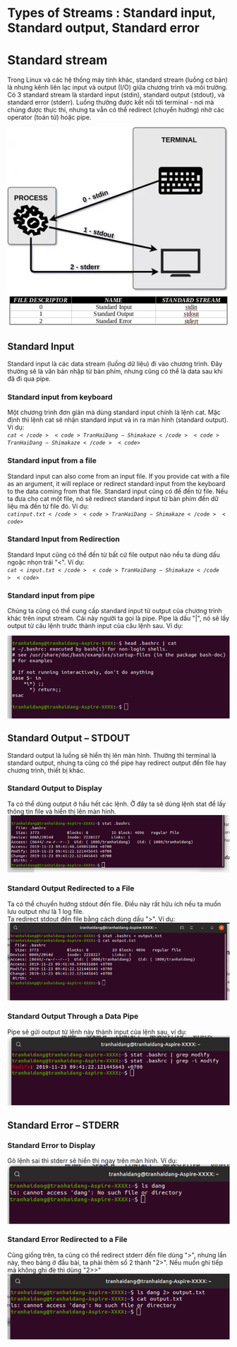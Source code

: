 ﻿#  Types of Streams : Standard input, Standard output, Standard error

# Standard stream

Trong Linux và các hệ thống máy tính khác, standard stream (luồng cơ bản) là nhưng kênh liên lạc input và output (I/O) giữa chương trình và môi trường. Có 3 standard stream là stardard input (stdin), standard output (stdout), và standard error (stderr). Luồng thường được kết nối tới terminal - nơi mà chúng được thực thi, nhưng ta vẫn có thể redirect (chuyển hướng) nhờ các operator (toán tử) hoặc pipe.

<img src = "../../Images/I. Working_On_The_Command_Line/4. Types of Streams_Standard input,Standard output, Standard error/Anh_1.jpg">
<img src = "../../Images/I. Working_On_The_Command_Line/4. Types of Streams_Standard input,Standard output, Standard error/stream-fd-table.png">

## Standard Input

Standard input là các data stream (luồng dữ liệu) đi vào chương trình. Đây thường sẽ là văn bản nhập từ bàn phím, nhưng cũng có thể là data sau khi đã đi qua pipe.

### Standard input from keyboard

Một chương trình đơn giản mà dùng standard input chính là lệnh cat. Mặc định thì lệnh cat sẽ nhận standard input và in ra màn hình (standard output).  
Ví dụ:  
<code>$cat</code>  
<code>Tran Hai Dang - Shimakaze</code>  
<code>Tran Hai Dang - Shimakaze</code>  
<code>$</code>  

### Standard input from a file
Standard input can also come from an input file. If you provide cat with a file as an argument, it will replace or redirect standard input from the keyboard to the data coming from that file.
Standard input cũng có để đến từ file. Nếu ta đưa cho cat một file, nó sẽ redirect standard input từ bàn phím đến dữ liệu mà đến từ file đó. Ví dụ:  
<code>$cat input.txt</code>  
<code>Tran Hai Dang - Shimakaze</code>  
<code>$</code> 

### Standard Input from Redirection
Standard Input cũng có thể đến từ bất cứ file output nào nếu ta dùng dấu ngoặc nhọn trái "<". Ví dụ:  
<code>$cat < input.txt</code>  
<code>Tran Hai Dang - Shimakaze</code>  
<code>$</code>  

### Standard input from pipe

Chúng ta cũng có thể cung cấp standard input từ output của chương trình khác trên input stream. Cái này người ta gọi là pipe. Pipe là dấu "|", nó sẽ lấy output từ câu lệnh trước thành input của câu lệnh sau. Ví dụ:  

<img src = "../../Images/I. Working_On_The_Command_Line/4. Types of Streams_Standard input,Standard output, Standard error/Anh_2.png">

## Standard Output – STDOUT

Standard output là luồng sẽ hiển thị lên màn hình. Thường thì terminal là standard output, nhưng ta cũng có thể pipe hay redirect output đến file hay chương trình, thiết bị khác.

### Standard Output to Display

Ta có thể dùng output ở hầu hết các lệnh. Ở đây ta sẽ dùng lệnh stat để lấy thông tin file và hiển thị lên màn hình.
<img src = "../../Images/I. Working_On_The_Command_Line/4. Types of Streams_Standard input,Standard output, Standard error/Anh_3.png">

### Standard Output Redirected to a File

Ta có thể chuyển hướng stdout đến file. Điều này rất hữu ích nếu ta muốn lưu output như là 1 log file.  
Ta redirect stdout đến file bằng cách dùng dấu ">". Ví dụ:  
<img src = "../../Images/I. Working_On_The_Command_Line/4. Types of Streams_Standard input,Standard output, Standard error/Anh_4.png">

### Standard Output Through a Data Pipe
Pipe sẽ gửi output từ lệnh này thành input của lệnh sau, ví dụ:  
<img src = "../../Images/I. Working_On_The_Command_Line/4. Types of Streams_Standard input,Standard output, Standard error/Anh_5.png">  

## Standard Error – STDERR

### Standard Error to Display
Gõ lệnh sai thì stderr sẽ hiển thị ngay trên màn hình. Ví dụ:  
<img src = "../../Images/I. Working_On_The_Command_Line/4. Types of Streams_Standard input,Standard output, Standard error/Anh_6.png">  

### Standard Error Redirected to a File
Cũng giống trên, ta cũng có thể redirect stderr đến file dùng ">", nhưng lần này, theo bảng ở đầu bài, ta phải thêm số 2 thành "2>". Nếu muốn ghi tiếp mà không ghi đè thì dùng "2>>"
<img src = "../../Images/I. Working_On_The_Command_Line/4. Types of Streams_Standard input,Standard output, Standard error/Anh_7.png">  
 

